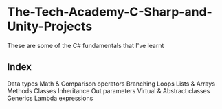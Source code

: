 # The-Tech-Academy-C-Sharp-and-Unity-Projects
These are some of the C# fundamentals that I've learnt

## Index
Data types
Math & Comparison operators
Branching
Loops
Lists & Arrays
Methods
Classes
Inheritance
Out parameters
Virtual & Abstract classes
Generics
Lambda expressions